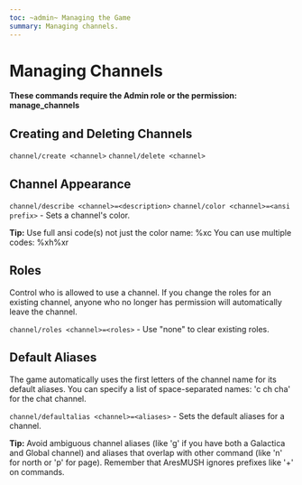 ```yaml
---
toc: ~admin~ Managing the Game
summary: Managing channels.
---
```

# Managing Channels
**These commands require the Admin role or the permission: manage\_channels**

## Creating and Deleting Channels
`channel/create <channel>`
`channel/delete <channel>`

## Channel Appearance
`channel/describe <channel>=<description>`
`channel/color <channel>=<ansi prefix>` - Sets a channel's color.

**Tip:** Use full ansi code(s) not just the color name: \%xc  You can use multiple codes: \%xh\%xr

## Roles
Control who is allowed to use a channel. If you change the roles for an existing channel, anyone who no longer has permission will automatically leave the channel.

`channel/roles <channel>=<roles>` - Use "none" to clear existing roles.

## Default Aliases
The game automatically uses the first letters of the channel name for its default aliases.  You can specify a list of space-separated names: 'c ch cha' for the chat channel.

`channel/defaultalias <channel>=<aliases>` - Sets the default aliases for a channel.

**Tip:** Avoid ambiguous channel aliases (like 'g' if you have both a Galactica and Global channel) and aliases that overlap with other command (like 'n' for north or 'p' for page).  Remember that AresMUSH ignores prefixes like '+' on commands.
